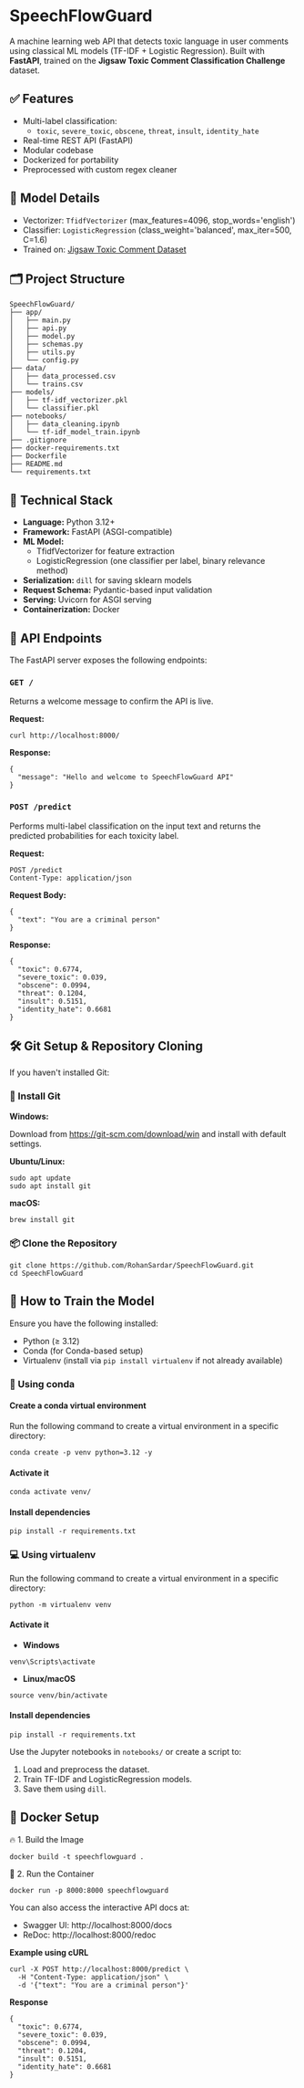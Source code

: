 # SpeechFlowGuard

A machine learning web API that detects toxic language in user comments using classical ML models (TF-IDF + Logistic Regression). Built with **FastAPI**, trained on the **Jigsaw Toxic Comment Classification Challenge** dataset.

## ✅ Features

- Multi-label classification: 
  - `toxic`, `severe_toxic`, `obscene`, `threat`, `insult`, `identity_hate`
- Real-time REST API (FastAPI)
- Modular codebase
- Dockerized for portability
- Preprocessed with custom regex cleaner


## 🧪 Model Details

- Vectorizer: `TfidfVectorizer` (max_features=4096, stop_words='english')
- Classifier: `LogisticRegression` (class_weight='balanced', max_iter=500, C=1.6)
- Trained on: [Jigsaw Toxic Comment Dataset](https://www.kaggle.com/c/jigsaw-toxic-comment-classification-challenge)

## 🗂️ Project Structure

```
SpeechFlowGuard/
├── app/
│   ├── main.py
│   ├── api.py
│   ├── model.py
│   ├── schemas.py
│   ├── utils.py
│   └── config.py
├── data/
│   ├── data_processed.csv
│   └── trains.csv
├── models/
│   ├── tf-idf_vectorizer.pkl
│   └── classifier.pkl
├── notebooks/
│   ├── data_cleaning.ipynb
│   └── tf-idf_model_train.ipynb
├── .gitignore
├── docker-requirements.txt
├── Dockerfile
├── README.md
└── requirements.txt
```

## 🧰 Technical Stack
- **Language:** Python 3.12+
- **Framework:** FastAPI (ASGI-compatible)
- **ML Model:**
    - TfidfVectorizer for feature extraction
    - LogisticRegression (one classifier per label, binary relevance method)
- **Serialization:** `dill` for saving sklearn models
- **Request Schema:** Pydantic-based input validation
- **Serving:** Uvicorn for ASGI serving
- **Containerization:** Docker 

## 📡 API Endpoints
The FastAPI server exposes the following endpoints:

### `GET /`

Returns a welcome message to confirm the API is live.

**Request:**

`curl http://localhost:8000/`

**Response:**
```
{
  "message": "Hello and welcome to SpeechFlowGuard API"
}
```
### `POST /predict`

Performs multi-label classification on the input text and returns the predicted probabilities for each toxicity label.

**Request:**
```
POST /predict
Content-Type: application/json
```
**Request Body:**
```
{
  "text": "You are a criminal person"
}
```
**Response:**
```
{
  "toxic": 0.6774,
  "severe_toxic": 0.039,
  "obscene": 0.0994,
  "threat": 0.1204,
  "insult": 0.5151,
  "identity_hate": 0.6681
}
```

## 🛠️ Git Setup & Repository Cloning
If you haven't installed Git:

### 🔨 Install Git
**Windows:**

Download from https://git-scm.com/download/win and install with default settings.

**Ubuntu/Linux:**
```
sudo apt update
sudo apt install git
```

**macOS:**
```
brew install git
```

### 📦 Clone the Repository
```
git clone https://github.com/RohanSardar/SpeechFlowGuard.git
cd SpeechFlowGuard
```

## 🔧 How to Train the Model

Ensure you have the following installed:
- Python (≥ 3.12)
- Conda (for Conda-based setup)
- Virtualenv (install via `pip install virtualenv` if not already available)

### 🐍 Using conda
#### Create a conda virtual environment
Run the following command to create a virtual environment in a specific directory:
```
conda create -p venv python=3.12 -y
```
#### Activate it
```
conda activate venv/
```
#### Install dependencies
```
pip install -r requirements.txt
```

### 💻 Using virtualenv
Run the following command to create a virtual environment in a specific directory:
```
python -m virtualenv venv
```
#### Activate it
- **Windows**
```
venv\Scripts\activate
```
- **Linux/macOS**
```
source venv/bin/activate
```
#### Install dependencies
```
pip install -r requirements.txt
```

Use the Jupyter notebooks in `notebooks/` or create a script to:

1. Load and preprocess the dataset.
2. Train TF-IDF and LogisticRegression models.
3. Save them using `dill`.

## 🐳 Docker Setup
🔥 1. Build the Image
```
docker build -t speechflowguard .
```
🚀 2. Run the Container
```
docker run -p 8000:8000 speechflowguard
```
You can also access the interactive API docs at:

- Swagger UI: http://localhost:8000/docs
- ReDoc: http://localhost:8000/redoc

**Example using cURL**
```
curl -X POST http://localhost:8000/predict \
  -H "Content-Type: application/json" \
  -d '{"text": "You are a criminal person"}'
```

**Response**
```
{
  "toxic": 0.6774,
  "severe_toxic": 0.039,
  "obscene": 0.0994,
  "threat": 0.1204,
  "insult": 0.5151,
  "identity_hate": 0.6681
}
```


